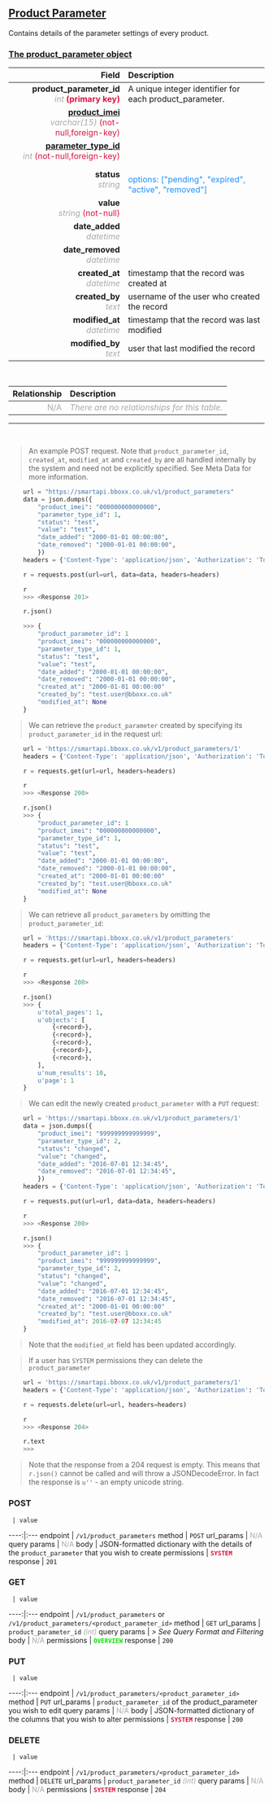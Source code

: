 ## <u>Product Parameter</u>
Contains details of the parameter settings of every product.


### <u>The product_parameter object</u>

Field | Description
------:|:------------
__product_parameter_id__ <br><font color="DarkGray">_int_</font> <font color="Crimson">__(primary key)__</font> | A unique integer identifier for each product_parameter.
__<a href="/#product">product_imei</a>__ <br><font color="DarkGray">_varchar(15)_</font> <font color="Crimson">(not-null,foreign-key)</font> | 
__<a href="/#parameter-type">parameter_type_id</a>__ <br><font color="DarkGray">_int_</font> <font color="Crimson">(not-null,foreign-key)</font> | 
__status__ <br><font color="DarkGray">_string_</font> <font color="Crimson"></font> | <br><font color="DodgerBlue">options: ["pending", "expired", "active", "removed"]</font>
__value__ <br><font color="DarkGray">_string_</font> <font color="Crimson">(not-null)</font> | 
__date_added__ <br><font color="DarkGray">_datetime_</font> <font color="Crimson"></font> | 
__date_removed__ <br><font color="DarkGray">_datetime_</font> <font color="Crimson"></font> | 
__created_at__  <br><font color="DarkGray">_datetime_</font> | timestamp that the record was created at
__created_by__  <br><font color="DarkGray">_text_</font>| username of the user who created the record
__modified_at__ <br><font color="DarkGray">_datetime_</font>| timestamp that the record was last modified
__modified_by__ <br><font color="DarkGray">_text_</font>| user that last modified the record

<br>

Relationship | Description
-------------:|:------------
<font color="DarkGray">N/A</font> | <font color="DarkGray">_There are no relationships for this table._</font>

<hr>
<br>

> An example POST request. Note that `product_parameter_id`, `created_at`, `modified_at` and `created_by` are all handled internally by the system and need not be explicitly specified. See Meta Data for more information.

```python
    url = "https://smartapi.bboxx.co.uk/v1/product_parameters"
    data = json.dumps({
		"product_imei": "000000000000000",
		"parameter_type_id": 1,
		"status": "test",
		"value": "test",
		"date_added": "2000-01-01 00:00:00",
		"date_removed": "2000-01-01 00:00:00",
		})
    headers = {'Content-Type': 'application/json', 'Authorization': 'Token token=A_VALID_TOKEN'}

    r = requests.post(url=url, data=data, headers=headers)

    r
    >>> <Response 201>

    r.json()

    >>> {
		"product_parameter_id": 1
		"product_imei": "000000000000000",
		"parameter_type_id": 1,
		"status": "test",
		"value": "test",
		"date_added": "2000-01-01 00:00:00",
		"date_removed": "2000-01-01 00:00:00",
		"created_at": "2000-01-01 00:00:00"
		"created_by": "test.user@bboxx.co.uk"
		"modified_at": None
	}
```

> We can retrieve the `product_parameter` created by specifying its `product_parameter_id` in the request url:

```python
    url = 'https://smartapi.bboxx.co.uk/v1/product_parameters/1'
    headers = {'Content-Type': 'application/json', 'Authorization': 'Token token=A_VALID_TOKEN'}

    r = requests.get(url=url, headers=headers)

    r
    >>> <Response 200>

    r.json()
    >>> {
		"product_parameter_id": 1
		"product_imei": "000000000000000",
		"parameter_type_id": 1,
		"status": "test",
		"value": "test",
		"date_added": "2000-01-01 00:00:00",
		"date_removed": "2000-01-01 00:00:00",
		"created_at": "2000-01-01 00:00:00"
		"created_by": "test.user@bboxx.co.uk"
		"modified_at": None
	}
```

> We can retrieve all `product_parameters` by omitting the `product_parameter_id`:

```python
    url = 'https://smartapi.bboxx.co.uk/v1/product_parameters'
    headers = {'Content-Type': 'application/json', 'Authorization': 'Token token=A_VALID_TOKEN'}

    r = requests.get(url=url, headers=headers)

    r
    >>> <Response 200>

    r.json()
    >>> {
        u'total_pages': 1,
        u'objects': [
            {<record>},
            {<record>},
            {<record>},
            {<record>},
            {<record>},
        ],
        u'num_results': 10,
        u'page': 1
    }
```

> We can edit the newly created `product_parameter` with a `PUT` request:

```python
    url = 'https://smartapi.bboxx.co.uk/v1/product_parameters/1'
    data = json.dumps({
		"product_imei": "999999999999999",
		"parameter_type_id": 2,
		"status": "changed",
		"value": "changed",
		"date_added": "2016-07-01 12:34:45",
		"date_removed": "2016-07-01 12:34:45",
		})
    headers = {'Content-Type': 'application/json', 'Authorization': 'Token token=A_VALID_TOKEN'}

    r = requests.put(url=url, data=data, headers=headers)

    r
    >>> <Response 200>

    r.json()
    >>> {
		"product_parameter_id": 1
		"product_imei": "999999999999999",
		"parameter_type_id": 2,
		"status": "changed",
		"value": "changed",
		"date_added": "2016-07-01 12:34:45",
		"date_removed": "2016-07-01 12:34:45",
		"created_at": "2000-01-01 00:00:00"
		"created_by": "test.user@bboxx.co.uk"
		"modified_at": 2016-07-07 12:34:45
	}
```
> Note that the `modified_at` field has been updated accordingly.

> If a user has `SYSTEM` permissions they can delete the `product_parameter`

```python
    url = 'https://smartapi.bboxx.co.uk/v1/product_parameters/1'
    headers = {'Content-Type': 'application/json', 'Authorization': 'Token token=A_VALID_TOKEN'}

    r = requests.delete(url=url, headers=headers)

    r
    >>> <Response 204>

    r.text
    >>>
```
> Note that the response from a 204 request is empty. This means that `r.json()` cannot be called and will throw a JSONDecodeError. In fact the response is `u''` - an empty unicode string.



### POST
     | value
 ----:|:---
endpoint | `/v1/product_parameters`
method | `POST`
url_params | <font color="DarkGray">N/A</font>
query params | <font color="DarkGray">N/A</font>
body | JSON-formatted dictionary with the details of the `product_parameter` that you wish to create
permissions | <font color="Crimson">__`SYSTEM`__</font>
response | `201`

### GET
     | value
 ----:|:---
endpoint | `/v1/product_parameters` or `/v1/product_parameters/<product_parameter_id>`
method | `GET`
url_params | `product_parameter_id` <font color="DarkGray">_(int)_</font>
query params | *> See Query Format and Filtering*
body | <font color="DarkGray">N/A</font>
permissions | <font color="Jade">__`OVERVIEW`__</font>
response | `200`

### PUT
     | value
 ----:|:---
endpoint | `/v1/product_parameters/<product_parameter_id>`
method | `PUT`
url_params | `product_parameter_id` of the product_parameter you wish to edit
query params | <font color="DarkGray">N/A</font>
body | JSON-formatted dictionary of the columns that you wish to alter
permissions | <font color="Crimson">__`SYSTEM`__</font>
response | `200`

### DELETE
     | value
 ----:|:---
endpoint | `/v1/product_parameters/<product_parameter_id>`
method | `DELETE`
url_params | `product_parameter_id` <font color="DarkGray">_(int)_</font>
query params | <font color="DarkGray">N/A</font>
body | <font color="DarkGray">N/A</font>
permissions | <font color="Crimson">__`SYSTEM`__</font>
response | `204`

    